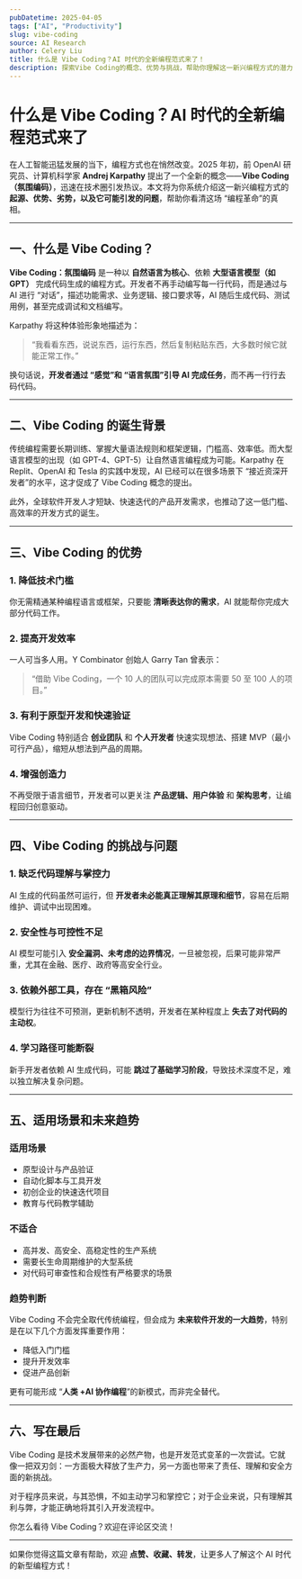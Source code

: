 ```yaml
---
pubDatetime: 2025-04-05
tags: ["AI", "Productivity"]
slug: vibe-coding
source: AI Research
author: Celery Liu
title: 什么是 Vibe Coding？AI 时代的全新编程范式来了！
description: 探索Vibe Coding的概念、优势与挑战，帮助你理解这一新兴编程方式的潜力与局限。
---
```


# 什么是 Vibe Coding？AI 时代的全新编程范式来了

在人工智能迅猛发展的当下，编程方式也在悄然改变。2025 年初，前 OpenAI 研究员、计算机科学家 **Andrej Karpathy** 提出了一个全新的概念——**Vibe Coding（氛围编码）**，迅速在技术圈引发热议。本文将为你系统介绍这一新兴编程方式的 **起源、优势、劣势，以及它可能引发的问题**，帮助你看清这场 “编程革命”的真相。

---

## 一、什么是 Vibe Coding？

**Vibe Coding：氛围编码** 是一种以 **自然语言为核心**、依赖 **大型语言模型（如 GPT）** 完成代码生成的编程方式。开发者不再手动编写每一行代码，而是通过与 AI 进行 “对话”，描述功能需求、业务逻辑、接口要求等，AI 随后生成代码、测试用例，甚至完成调试和文档编写。

Karpathy 将这种体验形象地描述为：

> “我看看东西，说说东西，运行东西，然后复制粘贴东西，大多数时候它就能正常工作。”

换句话说，**开发者通过 “感觉”和 “语言氛围”引导 AI 完成任务**，而不再一行行去码代码。

---

## 二、Vibe Coding 的诞生背景

传统编程需要长期训练、掌握大量语法规则和框架逻辑，门槛高、效率低。而大型语言模型的出现（如 GPT-4、GPT-5）让自然语言编程成为可能。Karpathy 在 Replit、OpenAI 和 Tesla 的实践中发现，AI 已经可以在很多场景下 “接近资深开发者”的水平，这才促成了 Vibe Coding 概念的提出。

此外，全球软件开发人才短缺、快速迭代的产品开发需求，也推动了这一低门槛、高效率的开发方式的诞生。

---

## 三、Vibe Coding 的优势

### 1. 降低技术门槛

你无需精通某种编程语言或框架，只要能 **清晰表达你的需求**，AI 就能帮你完成大部分代码工作。

### 2. 提高开发效率

一人可当多人用。Y Combinator 创始人 Garry Tan 曾表示：

> “借助 Vibe Coding，一个 10 人的团队可以完成原本需要 50 至 100 人的项目。”

### 3. 有利于原型开发和快速验证

Vibe Coding 特别适合 **创业团队** 和 **个人开发者** 快速实现想法、搭建 MVP（最小可行产品），缩短从想法到产品的周期。

### 4. 增强创造力

不再受限于语言细节，开发者可以更关注 **产品逻辑、用户体验** 和 **架构思考**，让编程回归创意驱动。

---

## 四、Vibe Coding 的挑战与问题

### 1. 缺乏代码理解与掌控力

AI 生成的代码虽然可运行，但 **开发者未必能真正理解其原理和细节**，容易在后期维护、调试中出现困难。

### 2. 安全性与可控性不足

AI 模型可能引入 **安全漏洞、未考虑的边界情况**，一旦被忽视，后果可能非常严重，尤其在金融、医疗、政府等高安全行业。

### 3. 依赖外部工具，存在 “黑箱风险”

模型行为往往不可预测，更新机制不透明，开发者在某种程度上 **失去了对代码的主动权**。

### 4. 学习路径可能断裂

新手开发者依赖 AI 生成代码，可能 **跳过了基础学习阶段**，导致技术深度不足，难以独立解决复杂问题。

---

## 五、适用场景和未来趋势

### 适用场景

- 原型设计与产品验证
- 自动化脚本与工具开发
- 初创企业的快速迭代项目
- 教育与代码教学辅助

### 不适合

- 高并发、高安全、高稳定性的生产系统
- 需要长生命周期维护的大型系统
- 对代码可审查性和合规性有严格要求的场景

### 趋势判断

Vibe Coding 不会完全取代传统编程，但会成为 **未来软件开发的一大趋势**，特别是在以下几个方面发挥重要作用：

- 降低入门门槛
- 提升开发效率
- 促进产品创新

更有可能形成 “**人类 +AI 协作编程**”的新模式，而非完全替代。

---

## 六、写在最后

Vibe Coding 是技术发展带来的必然产物，也是开发范式变革的一次尝试。它就像一把双刃剑：一方面极大释放了生产力，另一方面也带来了责任、理解和安全方面的新挑战。

对于程序员来说，与其恐惧，不如主动学习和掌控它；对于企业来说，只有理解其利与弊，才能正确地将其引入开发流程中。

你怎么看待 Vibe Coding？欢迎在评论区交流！

---

如果你觉得这篇文章有帮助，欢迎 **点赞、收藏、转发**，让更多人了解这个 AI 时代的新型编程方式！

